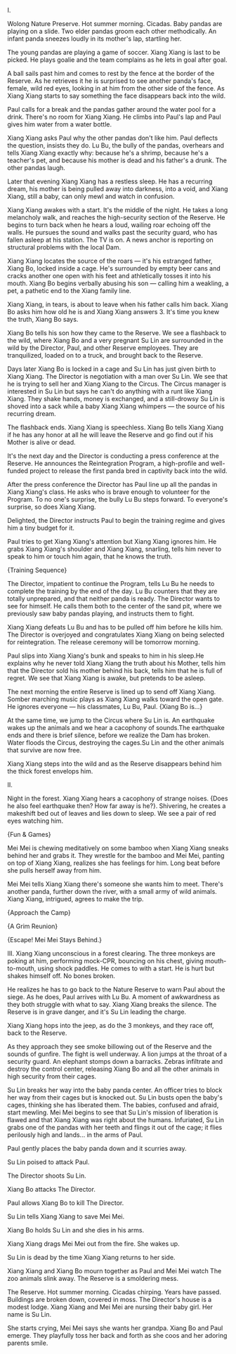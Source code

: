 I.

Wolong Nature Preserve. Hot summer morning. Cicadas. Baby pandas are playing on a slide. Two elder pandas groom each other methodically. An infant panda sneezes loudly in its mother's lap, startling her.

The young pandas are playing a game of soccer. Xiang Xiang is last to be picked. He plays goalie and the team complains as he lets in goal after goal.

A ball sails past him and comes to rest by the fence at the border of the Reserve. As he retrieves it he is surprised to see another panda's face, female, wild red eyes, looking in at him from the other side of the fence. As Xiang Xiang starts to say something the face disappears back into the wild.

Paul calls for a break and the pandas gather around the water pool for a drink. There's no room for Xiang Xiang. He climbs into Paul's lap and Paul gives him water from a water bottle. 

Xiang Xiang asks Paul why the other pandas don't like him. Paul deflects the question, insists they do. Lu Bu, the bully of the pandas, overhears and tells Xiang Xiang exactly why: because he's a shrimp, because he's a teacher's pet, and because his mother is dead and his father's a drunk. The other pandas laugh.

Later that evening Xiang Xiang has a restless sleep. He has a recurring dream, his mother is being pulled away into darkness, into a void, and Xiang Xiang, still a baby, can only mewl and watch in confusion.

Xiang Xiang awakes with a start. It's the middle of the night. He takes a long melancholy walk, and reaches the high-security section of the Reserve. He begins to turn back when he hears a loud, wailing roar echoing off the walls. He pursues the sound and walks past the security guard, who has fallen asleep at his station. The TV is on. A news anchor is reporting on structural problems with the local Dam.

Xiang Xiang locates the source of the roars — it's his estranged father, Xiang Bo, locked inside a cage. He's surrounded by empty beer cans and cracks another one open with his feet and athletically tosses it into his mouth. Xiang Bo begins verbally abusing his son — calling him a weakling, a pet, a pathetic end to the Xiang family line. 

Xiang Xiang, in tears, is about to leave when his father calls him back. Xiang Bo asks him how old he is and Xiang Xiang answers 3. It's time you knew the truth, Xiang Bo says.

Xiang Bo tells his son how they came to the Reserve. We see a flashback to the wild, where Xiang Bo and a very pregnant Su Lin are surrounded in the wild by the Director, Paul, and other Reserve employees. They are tranquilized, loaded on to a truck, and brought back to the Reserve. 

Days later Xiang Bo is locked in a cage and Su Lin has just given birth to Xiang Xiang. The Director is negotiation with a man over Su Lin. We see that he is trying to sell her and Xiang Xiang to the Circus. The Circus manager is interested in Su Lin but says he can't do anything with a runt like Xiang Xiang. They shake hands, money is exchanged, and a still-drowsy Su Lin is shoved into a sack while a baby Xiang Xiang whimpers — the source of his recurring dream.

The flashback ends. Xiang Xiang is speechless. Xiang Bo tells Xiang Xiang if he has any honor at all he will leave the Reserve and go find out if his Mother is alive or dead.

It's the next day and the Director is conducting a press conference at the Reserve. He announces the Reintegration Program, a high-profile and well-funded project to release the first panda bred in captivity back into the wild. 

After the press conference the Director has Paul line up all the pandas in Xiang Xiang's class. He asks who is brave enough to volunteer for the Program. To no one's surprise, the bully Lu Bu steps forward. To everyone's surprise, so does Xiang Xiang. 

Delighted, the Director instructs Paul to begin the training regime and gives him a tiny budget for it.

Paul tries to get Xiang Xiang's attention but Xiang Xiang ignores him. He grabs Xiang Xiang's shoulder and Xiang Xiang, snarling,  tells him never to speak to him or touch him again, that he knows the truth.

{Training Sequence}

The Director, impatient to continue the Program, tells Lu Bu he needs to complete the training by the end of the day. Lu Bu counters that they are totally unprepared, and that neither panda is ready. The Director wants to see for himself. He calls them both to the center of the sand pit, where we previously saw baby pandas playing, and instructs them to fight.

Xiang Xiang defeats Lu Bu and has to be pulled off him before he kills him. The Director is overjoyed and congratulates Xiang Xiang on being selected for reintegration. The release ceremony will be tomorrow morning.

Paul slips into Xiang Xiang's bunk and speaks to him in his sleep.He explains why he never told Xiang Xiang the truth about his Mother, tells him that the Director sold his mother behind his back, tells him that he is full of regret. We see that Xiang Xiang is awake, but pretends to be asleep.

The next morning the entire Reserve is lined up to send off Xiang Xiang. Somber marching music plays as Xiang Xiang walks toward the open gate. He ignores everyone — his classmates, Lu Bu, Paul. {Xiang Bo is...}

At the same time, we jump to the Circus where Su Lin is. An earthquake wakes up the animals and we hear a cacophony of sounds.The earthquake ends and there is brief silence, before we realize the Dam has broken. Water floods the Circus, destroying the cages.Su Lin and the other animals that survive are now free.

Xiang Xiang steps into the wild and as the Reserve disappears behind him the thick forest envelops him.

II.

Night in the forest. Xiang Xiang hears a cacophony of strange noises. {Does he also feel earthquake then? How far away is he?}. Shivering, he creates a makeshift bed out of leaves and lies down to sleep. We see a pair of red eyes watching him.

{Fun & Games}

Mei Mei is chewing meditatively on some bamboo when Xiang Xiang sneaks behind her and grabs it. They wrestle for the bamboo and Mei Mei, panting on top of Xiang Xiang, realizes she has feelings for him. Long beat before she pulls herself away from him.

Mei Mei tells Xiang Xiang there's someone she wants him to meet. There's another panda, further down the river, with a small army of wild animals. Xiang Xiang, intrigued, agrees to make the trip.

{Approach the Camp}

{A Grim Reunion}

{Escape! Mei Mei Stays Behind.}

III. 
Xiang Xiang unconscious in a forest clearing. The three monkeys are poking at him, performing mock-CPR, bouncing on his chest, giving mouth-to-mouth, using shock paddles. He comes to with a start. He is hurt but shakes himself off. No bones broken.

He realizes he has to go back to the Nature Reserve to warn Paul about the siege. As he does, Paul arrives with Lu Bu. A moment of awkwardness as they both struggle with what to say. Xiang Xiang breaks the silence. The Reserve is in grave danger, and it's Su Lin leading the charge.

Xiang Xiang hops into the jeep, as do the 3 monkeys, and they race off, back to the Reserve. 

As they approach they see smoke billowing out of the Reserve and the sounds of gunfire. The fight is well underway. A lion jumps at the throat of a security guard. An elephant stomps down a barracks. Zebras infiltrate and destroy the control center, releasing Xiang Bo and all the other animals in high security from their cages.

Su Lin breaks her way into the baby panda center. An officer tries to block her way from their cages but is knocked out. Su Lin busts open the baby's cages, thinking she has liberated them. The babies, confused and afraid, start mewling. Mei Mei begins to see that Su Lin's mission of liberation is flawed and that Xiang Xiang was right about the humans. Infuriated, Su Lin grabs one of the pandas with her teeth and flings it out of the cage; it flies perilously high and lands... in the arms of Paul.

Paul gently places the baby panda down and it scurries away.

Su Lin poised to attack Paul.

The Director shoots Su Lin.

Xiang Bo attacks The Director.

Paul allows Xiang Bo to kill The Director.

Su Lin tells Xiang Xiang to save Mei Mei.

Xiang Bo holds Su Lin and she dies in his arms.

Xiang Xiang drags Mei Mei out from the fire. She wakes up.

Su Lin is dead by the time Xiang Xiang returns to her side.

Xiang Xiang and Xiang Bo mourn together as Paul and Mei Mei watch The zoo animals slink away. The Reserve is a smoldering mess.

The Reserve. Hot summer morning. Cicadas chirping. Years have passed. Buildings are broken down, covered in moss. The Director's house is a modest lodge. Xiang Xiang and Mei Mei are nursing their baby girl. Her name is Su Lin. 

She starts crying, Mei Mei says she wants her grandpa. Xiang Bo and Paul emerge. They playfully toss her back and forth as she coos and her adoring parents smile.
